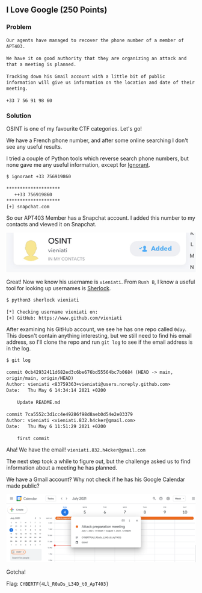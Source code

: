 ## I Love Google (250 Points)

### Problem
```
Our agents have managed to recover the phone number of a member of APT403.

We have it on good authority that they are organizing an attack and that a meeting is planned.

Tracking down his Gmail account with a little bit of public information will give us information on the location and date of their meeting.

+33 7 56 91 98 60
```

### Solution
OSINT is one of my favourite CTF categories. Let's go!

We have a French phone number, and after some online searching I don't see any useful results.

I tried a couple of Python tools which reverse search phone numbers, but none gave me any useful information, except for [Ignorant](https://github.com/megadose/ignorant).

```
$ ignorant +33 756919860

********************
   ++33 756919860
********************
[+] snapchat.com
```

So our APT403 Member has a Snapchat account. I added this number to my contacts and viewed it on Snapchat.

![](snapchat.png)

Great! Now we know his username is `vieniati`. From `Rush B`, I know a useful tool for looking up usernames is [Sherlock](https://github.com/sherlock-project/sherlock).

```
$ python3 sherlock vieniati

[*] Checking username vieniati on:
[+] GitHub: https://www.github.com/vieniati
```

After examining his GitHub account, we see he has one repo called `0day`. This doesn't contain anything interesting, but we still need to find his email address, so I'll clone the repo and run `git log` to see if the email address is in the log.

```
$ git log

commit 0cb42932411d682ed3c6be676bd55564bc7b0684 (HEAD -> main, origin/main, origin/HEAD)
Author: vieniati <83759363+vieniati@users.noreply.github.com>
Date:   Thu May 6 14:34:14 2021 +0200

    Update README.md

commit 7ca5552c3d1cc4e49286f98d8aeb0d54e2e03379
Author: vieniati <vieniati.832.h4cker@gmail.com>
Date:   Thu May 6 11:51:29 2021 +0200

    first commit
```

Aha! We have the email! `vieniati.832.h4cker@gmail.com`

The next step took a while to figure out, but the challenge asked us to find information about a meeting he has planned.

We have a Gmail account? Why not check if he has his Google Calendar made public?

![](google_calendar.png)

Gotcha!

Flag: `CYBERTF{4Ll_R0aDs_L34D_t0_ApT403}`
